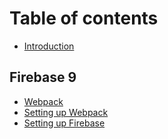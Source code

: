 # Table of contents

* [Introduction](README.md)

## Firebase 9

* [Webpack](firebase-9/webpack.md)
* [Setting up Webpack](firebase-9/setting-up-webpack.md)
* [Setting up Firebase](firebase-9/setting-up-firebase.md)
